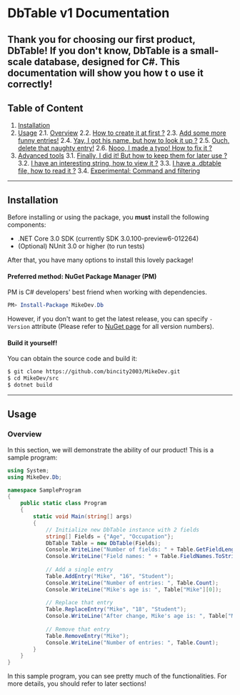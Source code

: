 # DbTable v1 Documentation
Thank you for choosing our first product, DbTable! If you don't know, DbTable is
 a small-scale database, designed for C#. This documentation will show you how t
o use it correctly!
---
## Table of Content
1. [Installation]()
2. [Usage]()
2.1. [Overview]()
2.2. [How to create it at first ?]()
2.3. [Add some more funny entries!]()
2.4. [Yay, I got his name, but how to look it up ?]()
2.5. [Ouch, delete that naughty entry!]()
2.6. [Nooo, I made a typo! How to fix it ?]()
3. [Advanced tools]()
3.1. [Finally, I did it! But how to keep them for later use ?]()
3.2. [I have an interesting string, how to view it ?]()
3.3. [I have a .dbtable file, how to read it ?]()
3.4. [Experimental: Command and filtering]()
---

## Installation
Before installing or using the package, you **must** install the following components:
* .NET Core 3.0 SDK (currently SDK 3.0.100-preview6-012264)
* (Optional) NUnit 3.0 or higher (to run tests)

After that, you have many options to install this lovely package!
#### Preferred method: NuGet Package Manager (PM)
PM is C# developers' best friend when working with dependencies.
```powershell
PM> Install-Package MikeDev.Db
```
However, if you don't want to get the latest release, you can specify ```-Version``` attribute (Please refer to [NuGet page](https://www.nuget.org/packages/MikeDev.Db/) for all version numbers).
#### Build it yourself!
You can obtain the source code and build it:
```bash
$ git clone https://github.com/bincity2003/MikeDev.git
$ cd MikeDev/src
$ dotnet build
```
---

## Usage
### Overview
In this section, we will demonstrate the ability of our product!
This is a sample program:
```csharp
using System;
using MikeDev.Db;

namespace SampleProgram
{
    public static class Program
    {
        static void Main(string[] args)
        {
            // Initialize new DbTable instance with 2 fields
            string[] Fields = {"Age", "Occupation"};
            DbTable Table = new DbTable(Fields);
            Console.WriteLine("Number of fields: " + Table.GetFieldLength);
            Console.WriteLine("Field names: " + Table.FieldNames.ToString());
            
            // Add a single entry
            Table.AddEntry("Mike", "16", "Student");
            Console.WriteLine("Number of entries: ", Table.Count);
            Console.WriteLine("Mike's age is: ", Table["Mike"][0]);
            
            // Replace that entry
            Table.ReplaceEntry("Mike", "18", "Student");
            Console.WriteLine("After change, Mike's age is: ", Table["Mike"][0]);
            
            // Remove that entry
            Table.RemoveEntry("Mike");
            Console.WriteLine("Number of entries: ", Table.Count);
        }
    }
}
```
In this sample program, you can see pretty much of the functionalities. For more details, you should refer to later sections!
